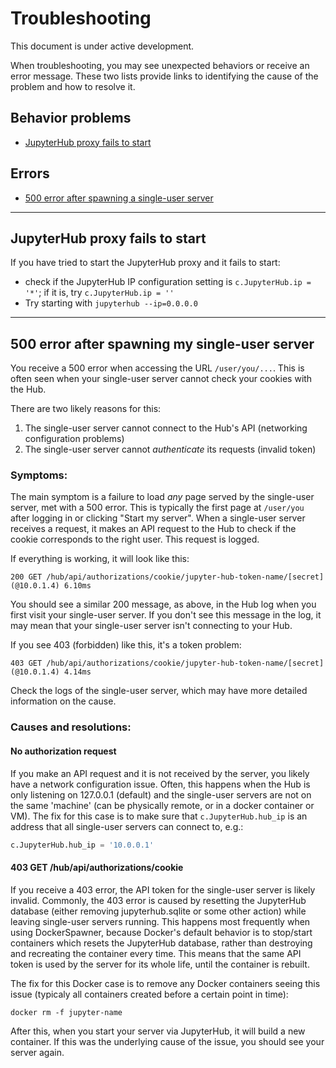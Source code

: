 # Troubleshooting

This document is under active development.

When troubleshooting, you may see unexpected behaviors or receive an error
message. These two lists provide links to identifying the cause of the
problem and how to resolve it.

## Behavior problems
- [JupyterHub proxy fails to start](troubleshooting.md#jupyterhub-proxy-fails-to-start)

## Errors
- [500 error after spawning a single-user server](troubleshooting.md#500-error-after-spawning-my-single-user-server)

----

## JupyterHub proxy fails to start

If you have tried to start the JupyterHub proxy and it fails to start:

- check if the JupyterHub IP configuration setting is
  ``c.JupyterHub.ip = '*'``; if it is, try ``c.JupyterHub.ip = ''``
- Try starting with ``jupyterhub --ip=0.0.0.0``

----

## 500 error after spawning my single-user server


You receive a 500 error when accessing the URL `/user/you/...`. This is often
seen when your single-user server cannot check your cookies with the Hub.

There are two likely reasons for this:

1. The single-user server cannot connect to the Hub's API (networking
   configuration problems)
2. The single-user server cannot *authenticate* its requests (invalid token)

### Symptoms:

The main symptom is a failure to load *any* page served by the single-user
server, met with a 500 error. This is typically the first page at `/user/you`
after logging in or clicking "Start my server". When a single-user server
receives a request, it makes an API request to the Hub to check if the cookie
corresponds to the right user. This request is logged.

If everything is working, it will look like this:

```
200 GET /hub/api/authorizations/cookie/jupyter-hub-token-name/[secret] (@10.0.1.4) 6.10ms
```

You should see a similar 200 message, as above, in the Hub log when you first
visit your single-user server. If you don't see this message in the log, it
may mean that your single-user server isn't connecting to your Hub.

If you see 403 (forbidden) like this, it's a token problem:

```
403 GET /hub/api/authorizations/cookie/jupyter-hub-token-name/[secret] (@10.0.1.4) 4.14ms
```

Check the logs of the single-user server, which may have more detailed
information on the cause.

### Causes and resolutions:

#### No authorization request

If you make an API request and it is not received by the server, you likely
have a network configuration issue. Often, this happens when the Hub is only
listening on 127.0.0.1 (default) and the single-user servers are not on the
same 'machine' (can be physically remote, or in a docker container or VM). The
fix for this case is to make sure that `c.JupyterHub.hub_ip` is an address
that all single-user servers can connect to, e.g.:

```python
c.JupyterHub.hub_ip = '10.0.0.1'
```

#### 403 GET /hub/api/authorizations/cookie

If you receive a 403 error, the API token for the single-user server is likely
invalid. Commonly, the 403 error is caused by resetting the JupyterHub
database (either removing jupyterhub.sqlite or some other action) while
leaving single-user servers running. This happens most frequently when using
DockerSpawner, because Docker's default behavior is to stop/start containers
which resets the JupyterHub database, rather than destroying and recreating
the container every time. This means that the same API token is used by the
server for its whole life, until the container is rebuilt.

The fix for this Docker case is to remove any Docker containers seeing this
issue (typicaly all containers created before a certain point in time):

    docker rm -f jupyter-name

After this, when you start your server via JupyterHub, it will build a
new container. If this was the underlying cause of the issue, you should see
your server again.
